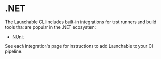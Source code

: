 # .NET

The Launchable CLI includes built-in integrations for test runners and build tools that are popular in the .NET ecosystem:

* [NUnit](../test-runners/nunit.md)

See each integration's page for instructions to add Launchable to your CI pipeline.

